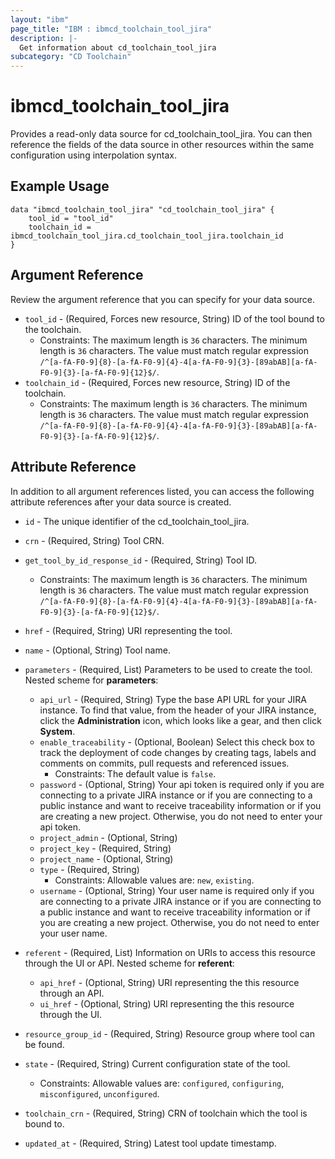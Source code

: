 ```yaml
---
layout: "ibm"
page_title: "IBM : ibmcd_toolchain_tool_jira"
description: |-
  Get information about cd_toolchain_tool_jira
subcategory: "CD Toolchain"
---
```


# ibmcd_toolchain_tool_jira

Provides a read-only data source for cd_toolchain_tool_jira. You can then reference the fields of the data source in other resources within the same configuration using interpolation syntax.

## Example Usage

```hcl
data "ibmcd_toolchain_tool_jira" "cd_toolchain_tool_jira" {
	tool_id = "tool_id"
	toolchain_id = ibmcd_toolchain_tool_jira.cd_toolchain_tool_jira.toolchain_id
}
```

## Argument Reference

Review the argument reference that you can specify for your data source.

* `tool_id` - (Required, Forces new resource, String) ID of the tool bound to the toolchain.
  * Constraints: The maximum length is `36` characters. The minimum length is `36` characters. The value must match regular expression `/^[a-fA-F0-9]{8}-[a-fA-F0-9]{4}-4[a-fA-F0-9]{3}-[89abAB][a-fA-F0-9]{3}-[a-fA-F0-9]{12}$/`.
* `toolchain_id` - (Required, Forces new resource, String) ID of the toolchain.
  * Constraints: The maximum length is `36` characters. The minimum length is `36` characters. The value must match regular expression `/^[a-fA-F0-9]{8}-[a-fA-F0-9]{4}-4[a-fA-F0-9]{3}-[89abAB][a-fA-F0-9]{3}-[a-fA-F0-9]{12}$/`.

## Attribute Reference

In addition to all argument references listed, you can access the following attribute references after your data source is created.

* `id` - The unique identifier of the cd_toolchain_tool_jira.
* `crn` - (Required, String) Tool CRN.

* `get_tool_by_id_response_id` - (Required, String) Tool ID.
  * Constraints: The maximum length is `36` characters. The minimum length is `36` characters. The value must match regular expression `/^[a-fA-F0-9]{8}-[a-fA-F0-9]{4}-4[a-fA-F0-9]{3}-[89abAB][a-fA-F0-9]{3}-[a-fA-F0-9]{12}$/`.

* `href` - (Required, String) URI representing the tool.

* `name` - (Optional, String) Tool name.

* `parameters` - (Required, List) Parameters to be used to create the tool.
Nested scheme for **parameters**:
	* `api_url` - (Required, String) Type the base API URL for your JIRA instance. To find that value, from the header of your JIRA instance, click the **Administration** icon, which looks like a gear, and then click **System**.
	* `enable_traceability` - (Optional, Boolean) Select this check box to track the deployment of code changes by creating tags, labels and comments on commits, pull requests and referenced issues.
	  * Constraints: The default value is `false`.
	* `password` - (Optional, String) Your api token is required only if you are connecting to a private JIRA instance or if you are connecting to a public instance and want to receive traceability information or if you are creating a new project. Otherwise, you do not need to enter your api token.
	* `project_admin` - (Optional, String)
	* `project_key` - (Required, String)
	* `project_name` - (Optional, String)
	* `type` - (Required, String)
	  * Constraints: Allowable values are: `new`, `existing`.
	* `username` - (Optional, String) Your user name is required only if you are connecting to a private JIRA instance or if you are connecting to a public instance and want to receive traceability information or if you are creating a new project. Otherwise, you do not need to enter your user name.

* `referent` - (Required, List) Information on URIs to access this resource through the UI or API.
Nested scheme for **referent**:
	* `api_href` - (Optional, String) URI representing the this resource through an API.
	* `ui_href` - (Optional, String) URI representing the this resource through the UI.

* `resource_group_id` - (Required, String) Resource group where tool can be found.

* `state` - (Required, String) Current configuration state of the tool.
  * Constraints: Allowable values are: `configured`, `configuring`, `misconfigured`, `unconfigured`.

* `toolchain_crn` - (Required, String) CRN of toolchain which the tool is bound to.

* `updated_at` - (Required, String) Latest tool update timestamp.

